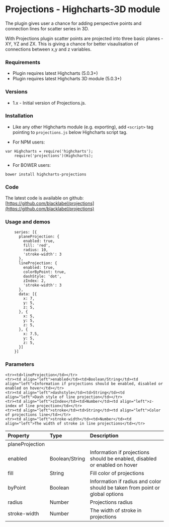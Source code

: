 
# Projections - Highcharts-3D module


The plugin gives user a chance for adding perspective points and connection lines for scatter series in 3D. 

With Projections plugin scatter points are projected into three basic planes - XY, YZ and ZX. This is giving a chance for better visaulisation of connections between x,y and z variables.


### Requirements

* Plugin requires latest Highcharts (5.0.3+)
* Plugin requires latest Highcharts 3D module (5.0.3+)

### Versions

* 1.x - Initial version of Projections.js.

### Installation

* Like any other Highcharts module (e.g. exporting), add `<script>` tag pointing to `projections.js` below Highcharts script tag.

* For NPM users:
```
var Highcharts = require('highcharts');
    require('projections')(Highcharts);
```

* For BOWER users:
```
bower install highcharts-projections
```

### Code

The latest code is available on github: [https://github.com/blacklabel/projections](https://github.com/blacklabel/projections)

### Usage and demos
```
    series: [{
      planeProjection: {
        enabled: true,
        fill: 'red',
        radius: 10,
        'stroke-width': 3
      },
      lineProjection: {
        enabled: true,
        colorByPoint: true,
        dashStyle: 'dot',
        zIndex: 2,
        'stroke-width': 3
      },
      data: [{
        x: 7,
        y: 5,
        z: 5,
      }, {
        x: 5,
        y: 5,
        z: 5,
      }, {
        x: 7.5,
        y: 5,
        z: 5,
      }]
    }]

```

### Parameters
<table>
  <thead>
    <tr>
      <th align="left">Property</th>
      <th align="left">Type</th>
      <th align="left">Description</th>
    </tr>
  </thead>
  <tbody>
    <tr><td>planeProjection</td></tr>
    <tr><td align="left">enabled</td><td>Boolean/String</td><td align="left">Information if projections should be enabled, disabled or enabled on hover</td></tr>
    <tr><td align="left">fill</td><td>String</td><td align="left">Fill color of projections</td></tr>
    <tr><td align="left">byPoint</td><td>Boolean</td><td align="left">Information if radius and color should be taken from point or global options</td></tr>
    <tr><td align="left">radius</td><td>Number</td><td align="left">Projections radius</td></tr>
    <tr><td align="left">stroke-width</td><td>Number</td><td align="left">The width of stroke in projections</td></tr>

    <tr><td>lineProjection</td></tr>
    <tr><td align="left">enabled</td><td>Boolean/String</td><td align="left">Information if projections should be enabled, disabled or enabled on hover</td></tr>
    <tr><td align="left">dashstyle</td><td>String</td><td align="left">Dash style of line projection</td></tr>
    <tr><td align="left">zIndex</td><td>Number</td><td align="left">z-index of line projection</td></tr>
    <tr><td align="left">stroke</td><td>String</td><td align="left">Color of projections line</td></tr>
    <tr><td align="left">stroke-width</td><td>Number</td><td align="left">The width of stroke in line projections</td></tr>
  </tbody>
</table>


